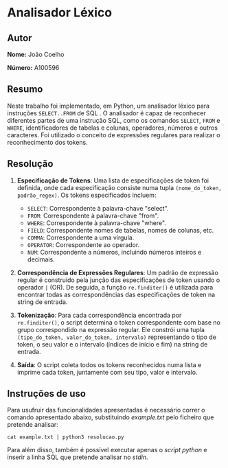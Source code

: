 # Analisador Léxico

## Autor

**Nome:** João Coelho

**Número:** A100596

## Resumo

Neste trabalho foi implementado, em Python, um analisador léxico para instruções `SELECT..FROM` de SQL . O analisador é capaz de reconhecer diferentes partes de uma instrução SQL, como os comandos `SELECT`, `FROM` e `WHERE`, identificadores de tabelas e colunas, operadores, números e outros caracteres. Foi utilizado o conceito de expressões regulares para realizar o reconhecimento dos tokens.

## Resolução

1. **Especificação de Tokens**: Uma lista de especificações de token foi definida, onde cada especificação consiste numa tupla `(nome_do_token, padrão_regex)`. Os tokens especificados incluem:
    - `SELECT`: Correspondente à palavra-chave "select".
    - `FROM`: Correspondente à palavra-chave "from".
    - `WHERE`: Correspondente à palavra-chave "where".
    - `FIELD`: Correspondente nomes de tabelas, nomes de colunas, etc.
    - `COMMA`: Correspondente a uma vírgula.
    - `OPERATOR`: Correspondente ao operador.
    - `NUM`: Correspondente a números, incluindo números inteiros e decimais.

2. **Correspondência de Expressões Regulares**: Um padrão de expressão regular é construído pela junção das especificações de token usando o operador `|` (OR). De seguida, a função `re.finditer()` é utilizada para encontrar todas as correspondências das especificações de token na string de entrada.

3. **Tokenização**: Para cada correspondência encontrada por `re.finditer()`, o script determina o token correspondente com base no grupo correspondido na expressão regular. Ele constrói uma tupla `(tipo_do_token, valor_do_token, intervalo)` representando o tipo de token, o seu valor e o intervalo (índices de início e fim) na string de entrada.

4. **Saída**: O script coleta todos os tokens reconhecidos numa lista e imprime cada token, juntamente com seu tipo, valor e intervalo.

## Instruções de uso

Para usufruir das funcionalidades apresentadas é necessário correr o comando apresentado abaixo, substituindo *example.txt* pelo ficheiro que pretende analisar:

`cat example.txt | python3 resolucao.py`

Para além disso, também é possível executar apenas o *script python* e inserir a linha SQL que pretende analisar no *stdin*.